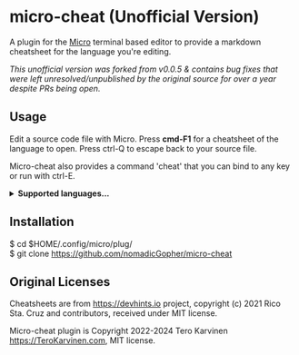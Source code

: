 # micro-cheat (Unofficial Version)

A plugin for the [Micro](https://github.com/zyedidia/micro) terminal based editor to provide a markdown cheatsheet for the language you're editing.

_This unofficial version was forked from v0.0.5 & contains bug fixes that were left unresolved/unpublished by the original source for over a year despite PRs being open._

## Usage

Edit a source code file with Micro. Press **cmd-F1** for a cheatsheet of the language to open. Press ctrl-Q to escape back to your source file.

Micro-cheat also provides a command 'cheat' that you can bind to any key or run with ctrl-E. 

<details>
        <summary><b>Supported languages...</b></summary>
	<ul>
		<li>Python</li>
		<li>Go</li>
		<li>Lua</li>
		<li>Javascript</li>
		<li>CSS</li>
		<li>HTML</li>
		<li>HAML</li>
		<li>Vagrantfile (by filename)</li>
		<li>Dockerfile (by filename)</li>
		<li>Makefile</li>
		<li>JavaScript (ES6)</li>
		<li>TypeScript</li>
		<li>YAML</li>
		<li>BASH</li>
		<li>MarkDown</li>
		<li>SASS (by suffix)</li>
        </ul>
    </details>

## Installation

$ cd $HOME/.config/micro/plug/  
$ git clone https://github.com/nomadicGopher/micro-cheat

## Original Licenses

Cheatsheets are from https://devhints.io project, copyright (c) 2021 Rico Sta. Cruz and contributors, received under MIT license.

Micro-cheat plugin is Copyright 2022-2024 Tero Karvinen https://TeroKarvinen.com, MIT license.

